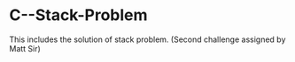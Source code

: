 # C--Stack-Problem
This includes the solution of stack problem. (Second challenge assigned by Matt Sir)

